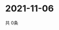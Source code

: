 # 2021-11-06
  共 0条

  <!-- BEGIN -->
  <!-- 最后更新时间Sat Nov 06 2021 20:03:23 GMT+0000 (Coordinated Universal Time) -->
  
  <!-- END -->
  
  
